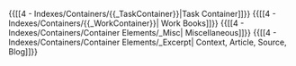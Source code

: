 {{[[4 - Indexes/Containers/{{_TaskContainer}}|Task Container]]}}
{{[[4 - Indexes/Containers/{{_WorkContainer}}| Work Books]]}}
{{[[4 - Indexes/Containers/Container Elements/_Misc| Miscellaneous]]}}
{{[[4 - Indexes/Containers/Container Elements/_Excerpt| Context, Article, Source, Blog]]}}
